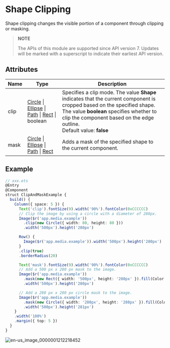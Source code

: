 # Shape Clipping

Shape clipping changes the visible portion of a component through clipping or masking.

>  **NOTE**
>
> The APIs of this module are supported since API version 7. Updates will be marked with a superscript to indicate their earliest API version.


## Attributes


| Name | Type                                    | Description                                 |
| -----| ------------------------------------------ | ------------------------------------ |
| clip | [Circle](ts-drawing-components-circle.md) \| [Ellipse](ts-drawing-components-ellipse.md) \| [Path](ts-drawing-components-path.md) \| [Rect](ts-drawing-components-rect.md) \| boolean | Specifies a clip mode. The value **Shape** indicates that the current component is cropped based on the specified shape. The value **boolean** specifies whether to clip the component based on the edge outline.<br>Default value: **false**|
| mask | [Circle](ts-drawing-components-circle.md) \| [Ellipse](ts-drawing-components-ellipse.md) \| [Path](ts-drawing-components-path.md) \| [Rect](ts-drawing-components-rect.md) | Adds a mask of the specified shape to the current component.|


## Example

```ts
// xxx.ets
@Entry
@Component
struct ClipAndMaskExample {
  build() {
    Column({ space: 5 }) {
      Text('clip').fontSize(9).width('90%').fontColor(0xCCCCCC)
      // Clip the image by using a circle with a diameter of 280px.
      Image($r('app.media.example'))
        .clip(new Circle({ width: 80, height: 80 }))
        .width('500px').height('280px')

      Row() {
        Image($r('app.media.example')).width('500px').height('280px')
      }
      .clip(true)
      .borderRadius(20)

      Text('mask').fontSize(9).width('90%').fontColor(0xCCCCCC)
      // Add a 500 px x 280 px mask to the image.
      Image($r('app.media.example'))
        .mask(new Rect({ width: '500px', height: '280px' }).fill(Color.Gray))
        .width('500px').height('280px')

      // Add a 280 px x 280 px circle mask to the image.
      Image($r('app.media.example'))
        .mask(new Circle({ width: '280px', height: '280px' }).fill(Color.Gray))
        .width('500px').height('281px')
    }
    .width('100%')
    .margin({ top: 5 })
  }
}
```

![en-us_image_0000001212218452](figures/en-us_image_0000001212218452.png)
